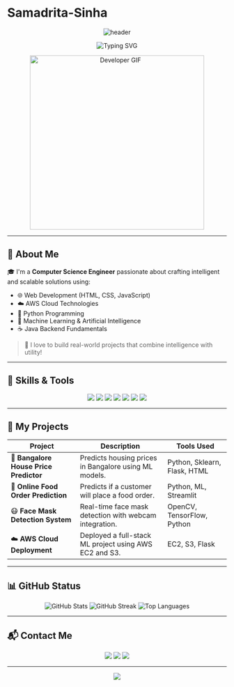 # Samadrita-Sinha
<!-- Profile Header -->
<p align="center">
  <img src="https://capsule-render.vercel.app/api?type=waving&color=00BFFF&height=250&section=header&text=Hi%20I'm%20Samadrita!&fontSize=50&fontColor=ffffff&animation=fadeIn" alt="header"/>
</p>

<p align="center">
  <img src="https://readme-typing-svg.herokuapp.com?font=Fira+Code&size=24&pause=1000&center=true&vCenter=true&width=440&lines=Computer+Science+Engineer;AWS+Certified+Learner;Python+%7C+Java+%7C+ML+%7C+AI+Lover;Frontend+Developer+with+HTML+%26+CSS" alt="Typing SVG" />
</p>
<!-- Developer GIF -->
<p align="center">
  <img src="https://raw.githubusercontent.com/samadrita64/samadrita64/main/developer.gif" alt="Developer GIF" width="400"/>
</p>


---

## 🧠 About Me

🎓 I'm a **Computer Science Engineer** passionate about crafting intelligent and scalable solutions using:
- 🌐 Web Development (HTML, CSS, JavaScript)
- ☁️ AWS Cloud Technologies
- 🐍 Python Programming
- 🤖 Machine Learning & Artificial Intelligence
- ☕ Java Backend Fundamentals

> 🚀 I love to build real-world projects that combine intelligence with utility!

---

## 🚀 Skills & Tools

<p align="center">
  <img src="https://img.shields.io/badge/AWS-%23FF9900.svg?style=for-the-badge&logo=amazon-aws&logoColor=white"/>
  <img src="https://img.shields.io/badge/Python-%2314354C.svg?style=for-the-badge&logo=python&logoColor=white"/>
  <img src="https://img.shields.io/badge/HTML5-E34F26.svg?style=for-the-badge&logo=html5&logoColor=white"/>
  <img src="https://img.shields.io/badge/CSS3-1572B6.svg?style=for-the-badge&logo=css3&logoColor=white"/>
  <img src="https://img.shields.io/badge/Machine%20Learning-FF6F00.svg?style=for-the-badge&logo=git&logoColor=white"/>
  <img src="https://img.shields.io/badge/Artificial%20Intelligence-00BFFF.svg?style=for-the-badge&logo=brain&logoColor=white"/>
  <img src="https://img.shields.io/badge/Java-ED8B00.svg?style=for-the-badge&logo=java&logoColor=white"/>
</p>

---

## 🧰 My Projects

| Project | Description | Tools Used |
|--------|-------------|------------|
| 🔮 **Bangalore House Price Predictor** | Predicts housing prices in Bangalore using ML models. | Python, Sklearn, Flask, HTML |
| 🍔 **Online Food Order Prediction** | Predicts if a customer will place a food order. | Python, ML, Streamlit |
| 😷 **Face Mask Detection System** | Real-time face mask detection with webcam integration. | OpenCV, TensorFlow, Python |
| ☁️ **AWS Cloud Deployment** | Deployed a full-stack ML project using AWS EC2 and S3. | EC2, S3, Flask |

---

## 📊 GitHub Status

<p align="center">
  <img src="https://github-readme-stats.vercel.app/api?username=Samadrita64&show_icons=true&theme=tokyonight&hide_border=true" alt="GitHub Stats"/>
  <img src="https://github-readme-streak-stats.herokuapp.com/?user=Samadrita64&theme=tokyonight&hide_border=true" alt="GitHub Streak"/>
  <img src="https://github-readme-stats.vercel.app/api/top-langs/?username=Samadrita64&layout=compact&theme=tokyonight&hide_border=true" alt="Top Languages"/>
</p>

---

## 📬 Contact Me

<p align="center">
  <a href="mailto:your.email@example.com"><img src="https://img.shields.io/badge/email-D14836?style=for-the-badge&logo=gmail&logoColor=white"/></a>
  <a href="https://linkedin.com/in/yourlinkedinprofile"><img src="https://img.shields.io/badge/linkedin-0077B5?style=for-the-badge&logo=linkedin&logoColor=white"/></a>
  <a href="https://github.com/YourGitHubUsername"><img src="https://img.shields.io/badge/github-100000?style=for-the-badge&logo=github&logoColor=white"/></a>
</p>

---

<p align="center">
  <img src="https://capsule-render.vercel.app/api?type=waving&color=00BFFF&height=200&section=footer"/>
</p>


